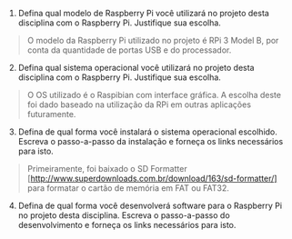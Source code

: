 1. Defina qual modelo de Raspberry Pi você utilizará no projeto desta disciplina com o Raspberry Pi. Justifique sua escolha.

> O modelo da Raspberry Pi utilizado no projeto é RPi 3 Model B, por conta da quantidade de portas USB e do processador.

2. Defina qual sistema operacional você utilizará no projeto desta disciplina com o Raspberry Pi. Justifique sua escolha.

> O OS utilizado é o Raspibian com interface gráfica. A escolha deste foi dado baseado na utilização da RPi em outras aplicações futuramente. 

3. Defina de qual forma você instalará o sistema operacional escolhido. Escreva o passo-a-passo da instalação e forneça os links necessários para isto.

> Primeiramente, foi baixado o SD Formatter [http://www.superdownloads.com.br/download/163/sd-formatter/] para formatar o cartão de memória em FAT ou FAT32. 

4. Defina de qual forma você desenvolverá software para o Raspberry Pi no projeto desta disciplina. Escreva o passo-a-passo do desenvolvimento e forneça os links necessários para isto.
